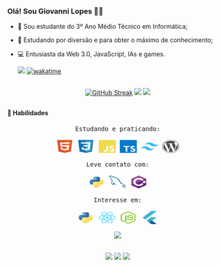 ### Olá! Sou Giovanni Lopes 👋🏼
   
- 💼 Sou estudante do 3º Ano Médio Técnico em Informática;
- 🎯 Estudando por diversão e para obter o máximo de conhecimento;
- 💻 Entusiasta da Web 3.0, JavaScript, IAs e games.
   
   ![](https://komarev.com/ghpvc/?username=giovnanniclopes&color=CD5C5C&style=flat&label=Visualizações+no+perfil)
   [![wakatime](https://wakatime.com/badge/user/746aac76-874d-42d7-b60f-29d4df4d0300.svg)](https://wakatime.com/@746aac76-874d-42d7-b60f-29d4df4d0300?style=social)
   

##

<div align="center">
  <a href="https://github.com/giovanniclopes">
   <a href="https://git.io/streak-stats"><img src="https://streak-stats.demolab.com?user=giovanniclopes&theme=omni&date_format=j%2Fn%5B%2FY%5D&exclude_days=Sun%2CSat" alt="GitHub Streak" /></a>
  <img height="165em" src="https://github-readme-stats.vercel.app/api?username=giovanniclopes&show_icons=true&theme=dracula&include_all_commits=true&count_private=true"/>
  <img height="165em" src="https://github-readme-stats.vercel.app/api/top-langs/?username=giovanniclopes&layout=compact&langs_count=7&theme=dracula"/>
</div>

##

 #### 🧠 Habilidades 
 
  <div style="display: inline_block;" align="center">
 <kbd align="center">
      <kbd>Estudando e praticando:</kbd>
      <br />
      <br />
      <img align="center" title="HTML5" alt="HTML" height="30" width="40" src="https://raw.githubusercontent.com/devicons/devicon/master/icons/html5/html5-original.svg">
      <img align="center" title="CSS3" alt="CSS" height="30" width="40" src="https://raw.githubusercontent.com/devicons/devicon/master/icons/css3/css3-original.svg">
      <img align="center"  title="Javascript" alt="Js" height="30" width="40" src="https://raw.githubusercontent.com/devicons/devicon/master/icons/javascript/javascript-plain.svg">
      <img align="center" title="TypeScript" alt="TypeScript" height="30" width="40" src="https://raw.githubusercontent.com/devicons/devicon/master/icons/typescript/typescript-plain.svg">
      <img align="center" title="TailwindCSS" alt="TailwindCSS" height="30" width="40" src="https://raw.githubusercontent.com/devicons/devicon/master/icons/tailwindcss/tailwindcss-plain.svg">
      <img align="center" title="WordPress" alt="WordPress" height="30" width="40" src="https://raw.githubusercontent.com/devicons/devicon/master/icons/wordpress/wordpress-plain.svg">
    
<br />
<br /> 
</kbd>

<kbd align="center">
<kbd>Leve contato com:</kbd> 
     <br />
     <br />
      <img align="center" title="Python" alt="Python" height="30" width="40" src="https://raw.githubusercontent.com/devicons/devicon/master/icons/python/python-original.svg">
      <img align="center"  title="MySQL" alt="MySQL" height="30" width="40" src="https://raw.githubusercontent.com/devicons/devicon/master/icons/mysql/mysql-original.svg">
      <img align="center"  title="C#" alt="C#" height="30" width="40" src="https://raw.githubusercontent.com/devicons/devicon/master/icons/csharp/csharp-original.svg">
 <br />
 <br />
 </kbd>
 
     
<kbd align="center">
<kbd>Interesse em:</kbd> 
     <br />
     <br />
      <img align="center" title="Python" alt="Python" height="30" width="40" src="https://raw.githubusercontent.com/devicons/devicon/master/icons/python/python-original.svg">
      <img align="center"  title="React e React Native" alt="React e React Native" height="30" width="40" src="https://raw.githubusercontent.com/devicons/devicon/master/icons/react/react-original.svg">
      <img align="center"  title="NodeJS" alt="NodeJS" height="30" width="40" src="https://raw.githubusercontent.com/devicons/devicon/master/icons/nodejs/nodejs-original.svg">
      <img align="center"  title="Flutter" alt="Flutter" height="30" width="40" src="https://raw.githubusercontent.com/devicons/devicon/master/icons/flutter/flutter-original.svg">
 <br />
 <br />
 </kbd>
 </div>
 
 <div align="center">
 <img src="https://giovanniclopes.github.io/portfolio/images/contributions.svg" draggable="false" />
 </div>
    
 ##
<div align="center"> 
  <a href="https://instagram.com/gi_camargo_l" target="_blank"><img src="https://img.shields.io/badge/-Instagram-%23E4405F?style=for-the-badge&logo=instagram&logoColor=white" target="_blank"></a>
  <a href = "mailto:giovanniclopes@gmail.com"><img src="https://img.shields.io/badge/-Gmail-%23333?style=for-the-badge&logo=gmail&logoColor=white" target="_blank"></a>
  <a href="https://www.linkedin.com/in/giovanni-lopes21/" target="_blank"><img src="https://img.shields.io/badge/-LinkedIn-%230077B5?style=for-the-badge&logo=linkedin&logoColor=white" target="_blank"></a> 
